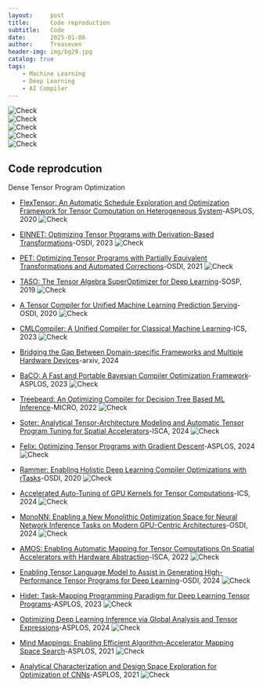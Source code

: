 ```yaml
---
layout:     post
title:      Code reproduction
subtitle:   Code
date:       2025-01-08
author:     Treaseven
header-img: img/bg29.jpg
catalog: true
tags:
    - Machine Learning
    - Deep Learning
    - AI Compiler
---
```

![Check](https://img.shields.io/badge/Difficulty-Very%20Easy-brightgreen) <br>
![Check](https://img.shields.io/badge/Difficulty-Easy-green) <br> 
![Check](https://img.shields.io/badge/Difficulty-Medium-yellow) <br> 
![Check](https://img.shields.io/badge/Difficulty-Hard-orange) <br> 
![Check](https://img.shields.io/badge/Difficulty-Very%20Hard-red)
 
Code reprodcution
---
Dense Tensor Program Optimization
- [FlexTensor: An Automatic Schedule Exploration and Optimization Framework for Tensor Computation on Heterogeneous System](https://github.com/pku-liang/FlexTensor)-ASPLOS, 2020 ![Check](https://img.shields.io/badge/Difficulty-Very%20Hard-red)

- [EINNET: Optimizing Tensor Programs with Derivation-Based Transformations](https://github.com/InfiniTensor/InfiniTensor)-OSDI, 2023 ![Check](https://img.shields.io/badge/Difficulty-Very%20Hard-red)

- [PET: Optimizing Tensor Programs with Partially Equivalent Transformations and Automated Corrections](https://github.com/thu-pacman/PET)-OSDI, 2021 ![Check](https://img.shields.io/badge/Difficulty-Hard-orange)

- [TASO: The Tensor Algebra SuperOptimizer for Deep Learning](https://github.com/jiazhihao/TASO)-SOSP, 2019 ![Check](https://img.shields.io/badge/Difficulty-Very%20Hard-red)

- [A Tensor Compiler for Unified Machine Learning Prediction Serving](https://github.com/microsoft/hummingbird)-OSDI, 2020 ![Check](https://img.shields.io/badge/Difficulty-Medium-yellow)

- [CMLCompiler: A Unified Compiler for Classical Machine Learning](https://github.com/BenchCouncil/cmlcompiler)-ICS, 2023 ![Check](https://img.shields.io/badge/Difficulty-Easy-green)

- [Bridging the Gap Between Domain-specific Frameworks and Multiple Hardware Devices]()-arxiv, 2024
- [BaCO: A Fast and Portable Bayesian Compiler Optimization Framework](https://github.com/baco-authors/baco)-ASPLOS, 2023 ![Check](https://img.shields.io/badge/Difficulty-Hard-orange)

- [Treebeard: An Optimizing Compiler for Decision Tree Based ML Inference](https://github.com/asprasad/treebeard)-MICRO, 2022 ![Check](https://img.shields.io/badge/Difficulty-Medium-yellow)

- [Soter: Analytical Tensor-Architecture Modeling and Automatic Tensor Program Tuning for Spatial Accelerators](https://github.com/FuyuWang/Soter)-ISCA, 2024 ![Check](https://img.shields.io/badge/Difficulty-Hard-orange)

- [Felix: Optimizing Tensor Programs with Gradient Descent](https://github.com/uiuc-arc/felix)-ASPLOS, 2024 ![Check](https://img.shields.io/badge/Difficulty-Hard-orange)

- [Rammer: Enabling Holistic Deep Learning Compiler Optimizations with rTasks](https://github.com/microsoft/nnfusion)-OSDI, 2020 ![Check](https://img.shields.io/badge/Difficulty-Very%20Hard-red)

- [Accelerated Auto-Tuning of GPU Kernels for Tensor Computations](https://github.com/HPCRL/Ansor-AF-DS)-ICS, 2024 ![Check](https://img.shields.io/badge/Difficulty-Very%20Hard-red)

- [MonoNN: Enabling a New Monolithic Optimization Space for Neural Network Inference Tasks on Modern GPU-Centric Architectures](https://github.com/AlibabaResearch/mononn)-OSDI, 2024 ![Check](https://img.shields.io/badge/Difficulty-Very%20Hard-red)

- [AMOS: Enabling Automatic Mapping for Tensor Computations On Spatial Accelerators with Hardware Abstraction](https://github.com/pku-liang/AMOS)-ISCA, 2022 ![Check](https://img.shields.io/badge/Difficulty-Very%20Hard-red)

- [Enabling Tensor Language Model to Assist in Generating High-Performance Tensor Programs for Deep Learning](https://github.com/zhaiyi000/tlm)-OSDI, 2024 ![Check](https://img.shields.io/badge/Difficulty-Very%20Hard-red)

- [Hidet: Task-Mapping Programming Paradigm for Deep Learning Tensor Programs](https://github.com/hidet-org/hidet)-ASPLOS, 2023 ![Check](https://img.shields.io/badge/Difficulty-Very%20Hard-red)

- [Optimizing Deep Learning Inference via Global Analysis and Tensor Expressions](https://github.com/summerspringwei/souffle-ae)-ASPLOS, 2024 ![Check](https://img.shields.io/badge/Difficulty-Very%20Hard-red)

- [Mind Mappings: Enabling Efficient Algorithm-Accelerator Mapping Space Search](https://github.com/kartik-hegde/mindmappings)-ASPLOS, 2021 ![Check](https://img.shields.io/badge/Difficulty-Medium-yellow)

- [Analytical Characterization and Design Space Exploration for Optimization of CNNs](https://github.com/HPCRL/ASPLOS_artifact)-ASPLOS, 2021 ![Check](https://img.shields.io/badge/Difficulty-Very%20Hard-red)